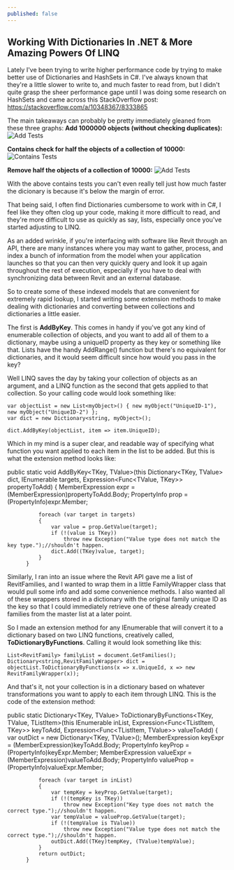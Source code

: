 ```yaml
---
published: false
---
```

## Working With Dictionaries In .NET & More Amazing Powers Of LINQ

Lately I've been trying to write higher performance code by trying to make better use of Dictionaries and HashSets in C#. I've always known that they're a little slower to write to, and much faster to read from, but I didn't quite grasp the sheer performance gape until I was doing some research on HashSets and came across this StackOverflow post:
https://stackoverflow.com/a/10348367/8333865


The main takeaways can probably be pretty immediately gleaned from these three graphs:
**Add 1000000 objects (without checking duplicates):**
![Add Tests]({{site.baseurl}}/https://i.stack.imgur.com/BPz30.png)

**Contains check for half the objects of a collection of 10000:**
![Contains Tests]({{site.baseurl}}/https://i.stack.imgur.com/g8NTg.png)

**Remove half the objects of a collection of 10000:**
![Add Tests]({{site.baseurl}}/https://i.stack.imgur.com/MorzW.png)

With the above contains tests you can't even really tell just how much faster the dicionary is because it's below the margin of error. 

That being said, I often find Dictionaries cumbersome to work with in C#, I feel like they often clog up your code, making it more difficult to read, and they're more difficult to use as quickly as say, lists, especially once you've started adjusting to LINQ. 

As an added wrinkle, if you're interfacing with software like Revit through an API, there are many instances where you may want to gather, process, and index a bunch of information from the model when your application launches so that you can then very quickly query and look it up again throughout the rest of execution, especially if you have to deal with synchronizing data between Revit and an external database.

So to create some of these indexed models that are convenient for extremely rapid lookup, I started writing some extension methods to make dealing with dictionaries and converting between collections and dictionaries a little easier.

The first is **AddByKey**. This comes in handy if you've got any kind of enumerable collection of objects, and you want to add all of them to a dictionary, maybe using a uniqueID property as they key or something like that. Lists have the handy AddRange() function but there's no equivalent for dictionaries, and it would seem difficult since how would you pass in the key? 

Well LINQ saves the day by taking your collection of objects as an argument, and a LINQ function as the second that gets applied to that collection. So your calling code would look something like:
	
    var objectList = new List<myObject>() { new myObject("UniqueID-1"), new myObject("UniqueID-2") };
	var dict = new Dictionary<string, myObject>();
    
    dict.AddByKey(objectList, item => item.UniqueID);
    
Which in my mind is a super clear, and readable way of specifying what function you want applied to  each item in the list to be added. But this is what the extension method looks like:    

   public static void AddByKey<TKey, TValue>(this Dictionary<TKey, TValue> dict, IEnumerable<TValue> targets, Expression<Func<TValue, TKey>> propertyToAdd)
          {
              MemberExpression expr = (MemberExpression)propertyToAdd.Body;
              PropertyInfo prop = (PropertyInfo)expr.Member;

              foreach (var target in targets)
              {
                  var value = prop.GetValue(target);
                  if (!(value is TKey))
                      throw new Exception("Value type does not match the key type.");//shouldn't happen.
                  dict.Add((TKey)value, target);
              }
          }
 
Similarly, I ran into an issue where the Revit API gave me a list of RevitFamilies, and I wanted to wrap them in a little FamilyWrapper class that would pull some info and add some convenience methods. I also wanted all of these wrappers stored in a dictionary with the original family unique ID as the key so that I could immediately retrieve one of these already created families from the master list at a later point. 

So I made an extension method for any IEnumerable that will convert it to a dictionary based on two LINQ functions, creatively called, **ToDictionaryByFunctions**. Calling it would look something like this:
  
	List<RevitFamily> familyList = document.GetFamilies();
	Dictionary<string,RevitFamilyWrapper> dict = objectList.ToDictionaryByFunctions(x => x.UniqueId, x => new RevitFamilyWrapper(x));
  
And that's it, not your collection is in a dictionary based on whatever transformations you want to apply to each item through LINQ. This is the code of the extension method:

  public static Dictionary<TKey, TValue> ToDictionaryByFunctions<TKey, TValue, TListItem>(this IEnumerable<TListItem> inList, Expression<Func<TListItem, TKey>> keyToAdd,
              Expression<Func<TListItem, TValue>> valueToAdd)
          {
              var outDict = new Dictionary<TKey, TValue>();
              MemberExpression keyExpr = (MemberExpression)keyToAdd.Body;
              PropertyInfo     keyProp = (PropertyInfo)keyExpr.Member;
              MemberExpression valueExpr = (MemberExpression)valueToAdd.Body;
              PropertyInfo     valueProp = (PropertyInfo)valueExpr.Member;

              foreach (var target in inList)
              {
                  var tempKey = keyProp.GetValue(target);
                  if (!(tempKey is TKey))
                      throw new Exception("Key type does not match the correct type.");//shouldn't happen.
                  var tempValue = valueProp.GetValue(target);
                  if (!(tempValue is TValue))
                      throw new Exception("Value type does not match the correct type.");//shouldn't happen.
                  outDict.Add((TKey)tempKey, (TValue)tempValue);
              }
              return outDict;
          }
  
  